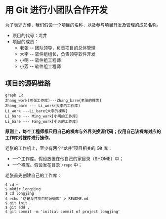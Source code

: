 # 用 Git 进行小团队合作开发
为了表述方便，我们假设一个项目的名称，以及参与项目开发及管理的成员名称。

* 项目的代号：龙井
* 项目的成员：
  * 老张 -- 团队领导，负责项目的总体管理
  * 大李 -- 软件组组长，负责领导软件开发
  * 小明 -- 软件组工程师
  * 小芳 -- 软件组工程师

## 项目的源码链路
```mermaid
graph LR
Zhang_work(老张工作库)---Zhang_bare{老张的裸库}
Zhang_bare --- Li_work(大李的工作库)
Li_work ---Li_bare{大李的裸库}
Li_bare --- Ming_work[小明的工作库]
Li_bare --- Fang_work[小芳的工作库]
```

**原则上，每个工程师都只用自己的裸库与外界交换源代码；仅用自己该裸库对应的工作库对裸库进行操作**。



老张的工作机上，至少有两个“龙井”项目相关的 Git 库：

* 一个工作库。假设放置在他自己的家目录（$HOME）中；
* 一个裸库。假设发在目录 `/repo` 中；

老张首先创建自己的工作库：

``` shell
$ cd ~
$ mkdir longjing
$ cd longjing
$ echo '这是龙井项目的源码库' > README.md
$ git init .
$ git add .
$ git commit -m 'initial commit of project longjing'
```

